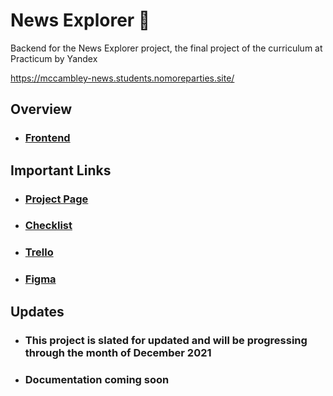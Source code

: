 # News Explorer 📰

Backend for the News Explorer project, the final project of the curriculum at Practicum by Yandex

https://mccambley-news.students.nomoreparties.site/

## Overview

- ### [Frontend](https://github.com/McCambley/news-explorer-frontend)

## Important Links

- ### [Project Page](https://practicum.yandex.com/learn/web/courses/01d7371d-0a84-4d7d-97a3-84c9a2601943/sprints/4271/topics/4324609a-2c59-4537-b130-6c3d0ccf68ff/lessons/94561dfe-d108-41ec-896a-b5124fb563d0/)
- ### [Checklist](https://code.s3.yandex.net/web-developer/static/web-diploma-criteria-en/index.html#)
- ### [Trello](https://trello.com/b/xUrDxii4/final-project)
- ### [Figma](https://www.figma.com/file/z1bxDn7eBEDlsDhnZ9dtin/Your-Final-Project?node-id=0%3A1)

## Updates

- ### This project is slated for updated and will be progressing through the month of December 2021
- ### Documentation coming soon
